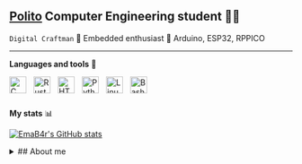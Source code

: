 ## [Polito](https://www.polito.it) Computer Engineering student 👩‍💻 

`Digital Craftman`
💾 Embedded enthusiast
👾 Arduino, ESP32, RPPICO

---
**Languages and tools** 🧰 

<img align="left" alt="C" width="30px" style="padding-right:10px;" src="https://cdn.jsdelivr.net/gh/devicons/devicon/icons/c/c-original.svg" />
<img align="left" alt="Rust" width="30px" style="padding-right:10px;" src="https://cdn.jsdelivr.net/gh/devicons/devicon/icons/rust/rust-original.svg" />
<img align="left" alt="HTML" width="30px" style="padding-right:10px;" src="https://cdn.jsdelivr.net/gh/devicons/devicon/icons/html5/html5-plain.svg" />
<img align="left" alt="Python" width="30px" style="padding-right:10px;" src="https://cdn.jsdelivr.net/gh/devicons/devicon/icons/python/python-original.svg" />
<img align="left" alt="Linux" width="30px" style="padding-right:10px;" src="https://cdn.jsdelivr.net/gh/devicons/devicon/icons/linux/linux-original.svg" />
<img align="left" alt="Bash" width="30px" style="padding-right:10px;" src="https://cdn.jsdelivr.net/gh/devicons/devicon/icons/bash/bash-original.svg" />
<br />  

#  
**My stats** 📊  

[![EmaB4r's GitHub stats](https://github-readme-stats.vercel.app/api?username=EmaB4r&theme=tokyonight)]()

<details>
  <summary>## About me</summary>
  <p>I started programming when i was 13 using Arduinos and never stopped.
      I'm really passionate about finding solutions for hard problems and coding embedded systems.
      Built a <a href="https://www.youtube.com/watch?v=LnzuMJLZRdU" target="_blank">BE6502</a> and made myself an <a href = "https://github.com/EmaB4r/Arduino_EEPROM_programmer">EEPROM programmer</a> for it (reddit post <a href = "https://www.reddit.com/r/beneater/comments/1bno6kd/the_beginning_of_my_journey/">here</a>)</p>
</details>
